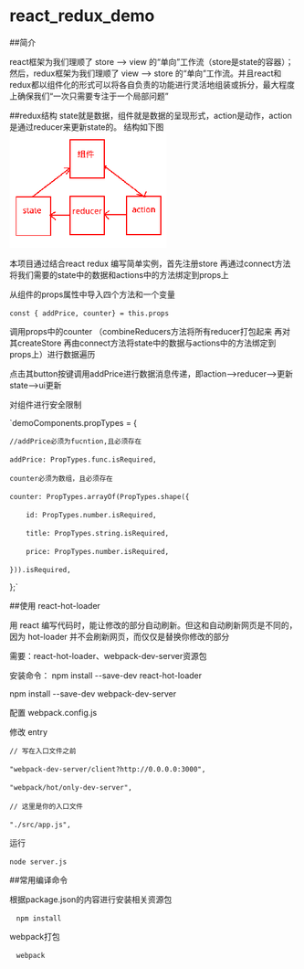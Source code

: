 # react_redux_demo
##简介

react框架为我们理顺了 store --> view 的“单向”工作流（store是state的容器）；然后，redux框架为我们理顺了 view --> store 的“单向”工作流。并且react和redux都以组件化的形式可以将各自负责的功能进行灵活地组装或拆分，最大程度上确保我们“一次只需要专注于一个局部问题”

##redux结构
state就是数据，组件就是数据的呈现形式，action是动作，action是通过reducer来更新state的。
结构如下图
![Dividers beginning and middle](pic1.png)

本项目通过结合react redux 编写简单实例，首先注册store 再通过connect方法将我们需要的state中的数据和actions中的方法绑定到props上

从组件的props属性中导入四个方法和一个变量

`const { addPrice, counter} = this.props`

调用props中的counter （combineReducers方法将所有reducer打包起来  再对其createStore 再由connect方法将state中的数据与actions中的方法绑定到props上）进行数据遍历

点击其button按键调用addPrice进行数据消息传递，即action-->reducer-->更新state-->ui更新

对组件进行安全限制

`demoComponents.propTypes = {

    //addPrice必须为fucntion,且必须存在
    
    addPrice: PropTypes.func.isRequired,
    
    counter必须为数组，且必须存在
    
    counter: PropTypes.arrayOf(PropTypes.shape({
    
        id: PropTypes.number.isRequired,
        
        title: PropTypes.string.isRequired,
        
        price: PropTypes.number.isRequired,
        
    })).isRequired,
};`



##使用 react-hot-loader

用 react 编写代码时，能让修改的部分自动刷新。但这和自动刷新网页是不同的，因为 hot-loader 并不会刷新网页，而仅仅是替换你修改的部分

需要：react-hot-loader、webpack-dev-server资源包 

安装命令：
   npm install --save-dev react-hot-loader
   
   npm install --save-dev webpack-dev-server
         
配置 webpack.config.js

修改 entry

    // 写在入口文件之前
    
    "webpack-dev-server/client?http://0.0.0.0:3000",
    
    "webpack/hot/only-dev-server",
    
    // 这里是你的入口文件
    
    "./src/app.js",
    
运行

   `node server.js`
   
##常用编译命令

根据package.json的内容进行安装相关资源包
     
    `npm install` 
     
webpack打包
     
    `webpack` 
     
